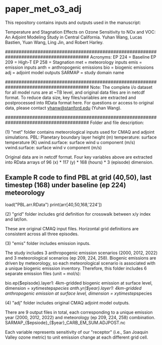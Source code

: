 # paper_met_o3_adj


This repository contains inputs and outputs used in the manuscript:

Temperature and Stagnation Effects on Ozone Sensitivity to NOx and VOC: An Adjoint Modeling Study in Central California. 
Yuhan Wang, Lucas Bastien, Yuan Wang, Ling Jin, and Robert Harley.


#######################################################################################
Acronyms:
EP 224 = Baseline
EP 209 = High-T
EP 258 = Stagnation
met = meteorology inputs
emis = emission inputs
anth = anthropogenic emissions
bio = biogenic emissions
adj = adjoint model outputs
SARMAP = study domain name


#######################################################################################
Note:
The complete i/o dataset for all model runs are at ~TB level, and original data files are in netcdf format. To reduce data size, key files/variables are extracted and postprocessed into RData format here. For questions or access to original data, please contact yhanw@stanford.edu (Yuhan Wang). 


#######################################################################################
Folder and file description:

(1) "met" folder contains meteorological inputs used for CMAQ and adjoint simulations. 
PBL: Planetary boundary layer height (m)
temperature: surface temperature (K)
uwind.surface: surface wind u component (m/s)
vwind.surface: surface wind v component (m/s)
  
Original data are in netcdf format. Four key variables above are extracted into RData arrays of 96 (x) * 117 (y) * 168 (hours) *  3 (episode) dimension. 

## Example R code to find PBL at grid (40,50), last timestep (168) under baseline (ep 224) meteorology
load("PBL.arr.RData")
print(arr[40,50,168,'224']) 

(2) "grid" folder includes grid definition for crosswalk between x/y index and lat/lon. 

These are original CMAQ input files. Horizontal grid definitions are consistent across all three episodes.

(3) "emis" folder includes emission inputs.

The study includes 3 anthropogenic emission scenarios (2000, 2012, 2022) and 3 meteorological scenarios (ep 209, 224, 258). Biogenic emissions are driven by meteorology, so each meteorological scenario is associated with a unique biogenic emission inventory. Therefore, this folder includes 6 separate emission files (unit = mol/s):

bio.ep{$episode}.layer1: 4km-gridded biogenic emission at surface level, dimension = x*y*timestep*species
anth.yr{$year}.layer1:   4km-gridded anthropogenic emission at surface level, dimension = x*y*timestep*species

(4) "adj" folder includes original CMAQ adjoint model outputs.

There are 9 output files in total, each corresponding to a unique emission year (2000, 2012, 2022) and meteorology (ep 209, 224, 258) combination.
SARMAP_{$epsiode}_{$year}_CARB_EM_SUM.ADJPOST.nc

Each variable represents sensitivity of our "receptor" (i.e., San Joaquin Valley ozone metric) to unit emission change at each different grid cell. 



